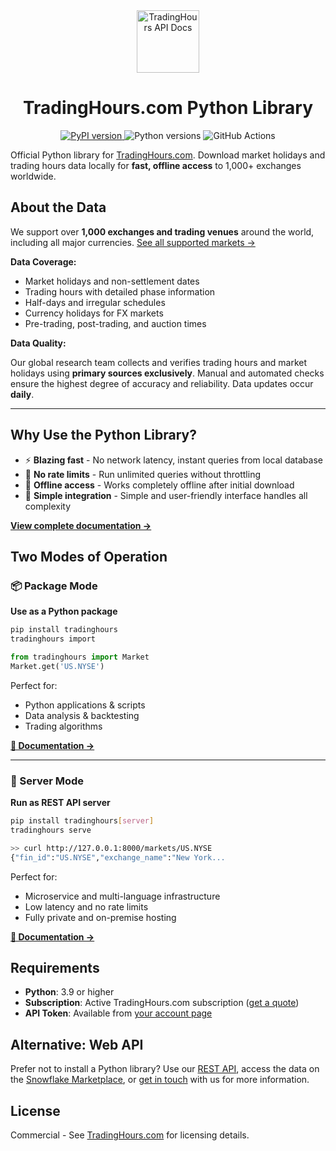 <div align="center">
  <img src="https://www.tradinghours.com/img/logo-512x512.png" alt="TradingHours API Docs" height="100">
  <h1>TradingHours.com Python Library</h1>

  <p>
    <a href="https://pypi.org/project/tradinghours/">
      <img src="https://img.shields.io/pypi/v/tradinghours?color=green" alt="PyPI version">
    </a>
    <img src="https://img.shields.io/badge/python-3.9%20%7C%203.10%20%7C%203.11%20%7C%203.12%20%7C%203.13-green" alt="Python versions">
    <img src="https://github.com/tradinghours/tradinghours-python/actions/workflows/release.yml/badge.svg?branch=main" alt="GitHub Actions">
  </p>
</div>

Official Python library for [TradingHours.com](https://www.tradinghours.com). Download market holidays and trading hours data locally for **fast, offline access** to 1,000+ exchanges worldwide.

## About the Data

We support over **1,000 exchanges and trading venues** around the world, including all major currencies. [See all supported markets →](https://www.tradinghours.com/data/coverage)

**Data Coverage:**
- Market holidays and non-settlement dates
- Trading hours with detailed phase information
- Half-days and irregular schedules
- Currency holidays for FX markets
- Pre-trading, post-trading, and auction times

**Data Quality:**

Our global research team collects and verifies trading hours and market holidays using **primary sources exclusively**. Manual and automated checks ensure the highest degree of accuracy and reliability. Data updates occur **daily**.

---

## Why Use the Python Library?

- ⚡ **Blazing fast** - No network latency, instant queries from local database
- 🚫 **No rate limits** - Run unlimited queries without throttling
- 💾 **Offline access** - Works completely offline after initial download
- 🔧 **Simple integration** - Simple and user-friendly interface handles all complexity

**[View complete documentation →](https://docs.tradinghours.com/python-library/)**

## Two Modes of Operation

### 📦 Package Mode
**Use as a Python package**
```bash
pip install tradinghours
tradinghours import
```
```python
from tradinghours import Market
Market.get('US.NYSE')
```

Perfect for:
- Python applications & scripts
- Data analysis & backtesting  
- Trading algorithms

**[📖 Documentation →](https://docs.tradinghours.com/python-library/package-mode/getting-started)**

---

### 🚀 Server Mode
**Run as REST API server**
```bash
pip install tradinghours[server]
tradinghours serve
```
```bash
>> curl http://127.0.0.1:8000/markets/US.NYSE
{"fin_id":"US.NYSE","exchange_name":"New York...
```

Perfect for:
- Microservice and multi-language infrastructure
- Low latency and no rate limits
- Fully private and on-premise hosting

**[📖 Documentation →](https://docs.tradinghours.com/python-library/server-mode/getting-started)**

## Requirements

- **Python**: 3.9 or higher
- **Subscription**: Active TradingHours.com subscription ([get a quote](https://www.tradinghours.com/data))
- **API Token**: Available from [your account page](https://www.tradinghours.com/user/api-tokens)

## Alternative: Web API

Prefer not to install a Python library? Use our [REST API](https://docs.tradinghours.com/3.x/introduction), access the data on the [Snowflake Marketplace](https://app.snowflake.com/marketplace/listing/GZTSZ1CSMLC), or [get in touch](https://www.tradinghours.com/contact) with us for more information.

## License

Commercial - See [TradingHours.com](https://www.tradinghours.com/data) for licensing details.
